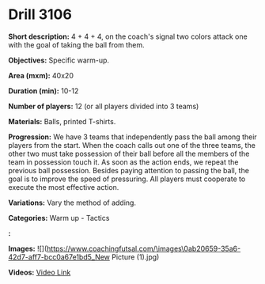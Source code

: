 # Drill 3106

**Short description:**
4 + 4 + 4, on the coach's signal two colors attack one with the goal of taking the ball from them.

**Objectives:**
Specific warm-up.

**Area (mxm):**
40x20

**Duration (min):**
10-12

**Number of players:**
12 (or all players divided into 3 teams)

**Materials:**
Balls, printed T-shirts.

**Progression:**
We have 3 teams that independently pass the ball among their players from the start. When the coach calls out one of the three teams, the other two must take possession of their ball before all the members of the team in possession touch it. As soon as the action ends, we repeat the previous ball possession. Besides paying attention to passing the ball, the goal is to improve the speed of pressuring. All players must cooperate to execute the most effective action.

**Variations:**
Vary the method of adding.

**Categories:**
Warm up - Tactics

**:**


**Images:**
![](https://www.coachingfutsal.com/\images\0ab20659-35a6-42d7-aff7-bcc0a67e1bd5_New Picture (1).jpg)

**Videos:**
[Video Link](https://www.youtube.com/embed/mhCUfGUZTPE)

